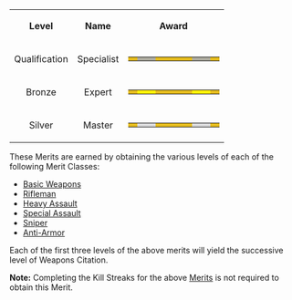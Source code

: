 <table>
<tbody>
<tr class="odd">
<td style="text-align: center;"><p><b>Level</b></p></td>
<td style="text-align: center;"><p><b>Name</b></p></td>
<td style="text-align: center;"><p><b>Award</b></p></td>
</tr>
<tr class="even">
<td style="text-align: center;"><p>Qualification</p></td>
<td style="text-align: center;"><p>Specialist</p></td>
<td style="text-align: center;"><table class="bigmerit">
<tr>
<td bgcolor="#E3BA1C">
</td>
<td bgcolor="#ACAA9E">
</td>
<td bgcolor="#ACAA9E">
</td>
<td bgcolor="#E3BA1C">
</td>
<td bgcolor="#E3BA1C">
</td>
<td bgcolor="#E3BA1C">
</td>
<td bgcolor="#E3BA1C">
</td>
<td bgcolor="#ACAA9E">
</td>
<td bgcolor="#ACAA9E">
</td>
<td bgcolor="#E3BA1C">
</td>
</tr>
</table></td>
</tr>
<tr class="odd">
<td style="text-align: center;"><p>Bronze</p></td>
<td style="text-align: center;"><p>Expert</p></td>
<td style="text-align: center;"><table class="bigmerit">
<tr>
<td bgcolor="#E3BA1C">
</td>
<td bgcolor="#FEEF04">
</td>
<td bgcolor="#FEEF04">
</td>
<td bgcolor="#E3BA1C">
</td>
<td bgcolor="#E3BA1C">
</td>
<td bgcolor="#E3BA1C">
</td>
<td bgcolor="#E3BA1C">
</td>
<td bgcolor="#FEEF04">
</td>
<td bgcolor="#FEEF04">
</td>
<td bgcolor="#E3BA1C">
</td>
</tr>
</table></td>
</tr>
<tr class="even">
<td style="text-align: center;"><p>Silver</p></td>
<td style="text-align: center;"><p>Master</p></td>
<td style="text-align: center;"><table class="bigmerit">
<tr>
<td bgcolor="#E3BA1C">
</td>
<td bgcolor="#D7D7D8">
</td>
<td bgcolor="#D7D7D8">
</td>
<td bgcolor="#E3BA1C">
</td>
<td bgcolor="#E3BA1C">
</td>
<td bgcolor="#E3BA1C">
</td>
<td bgcolor="#E3BA1C">
</td>
<td bgcolor="#D7D7D8">
</td>
<td bgcolor="#D7D7D8">
</td>
<td bgcolor="#E3BA1C">
</td>
</tr>
</table></td>
</tr>
</tbody>
</table>

These Merits are earned by obtaining the various levels of each of the following
Merit Classes:

- [Basic Weapons](Basic_Weapons_(Merit).md)
- [Rifleman](Rifleman.md)
- [Heavy Assault](Heavy_Assault_(Merit).md)
- [Special Assault](Special_Assault_(Merit).md)
- [Sniper](Sniper_(Merit).md)
- [Anti-Armor](Anti-Armor.md)

Each of the first three levels of the above merits will yield the successive
level of Weapons Citation.

**Note:** Completing the Kill Streaks for the above
[Merits](Merit_Commendations.md) is not required to obtain this Merit.


